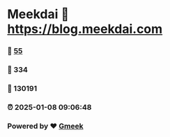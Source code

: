 # Meekdai :link: https://blog.meekdai.com 
### :page_facing_up: [55](https://blog.meekdai.com/tag.html) 
### :speech_balloon: 334 
### :hibiscus: 130191 
### :alarm_clock: 2025-01-08 09:06:48 
### Powered by :heart: [Gmeek](https://github.com/Meekdai/Gmeek)
